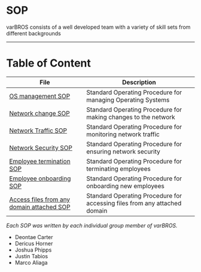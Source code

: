 # SOP
varBROS consists of a well developed team with a variety of skill sets from different backgrounds
___
# Table of Content
| File | Description |
| --- | --- |
| [OS management SOP](https://github.com/varBROS/SOP/blob/main/OS%20management%20SOP.md) | Standard Operating Procedure for managing Operating Systems |
| [Network change SOP](https://github.com/varBROS/SOP/blob/main/Network%20change%20SOP.md) | Standard Operating Procedure for making changes to the network |
| [Network Traffic SOP](https://github.com/varBROS/SOP/blob/main/Network%20Traffic%20SOP.md) | Standard Operating Procedure for monitoring network traffic |
| [Network Security SOP](https://github.com/varBROS/SOP/blob/main/Network%20Security%20SOP.md) | Standard Operating Procedure for ensuring network security |
| [Employee termination SOP](https://github.com/varBROS/SOP/blob/main/Employee%20termination%20SOP.md) | Standard Operating Procedure for terminating employees |
| [Employee onboarding SOP](https://github.com/varBROS/SOP/blob/main/Employee%20onboard%20SOP.md) | Standard Operating Procedure for onboarding new employees |
| [Access files from any domain attached SOP](https://github.com/varBROS/SOP/blob/main/Access%20files%20from%20any%20domain%20attached%20SOP.md) | Standard Operating Procedure for accessing files from any attached domain |

*Each SOP was written by each individual group member of varBROS.*

- Deontae Carter
- Dericus Horner
- Joshua Phipps
- Justin Tabios
- Marco Aliaga
